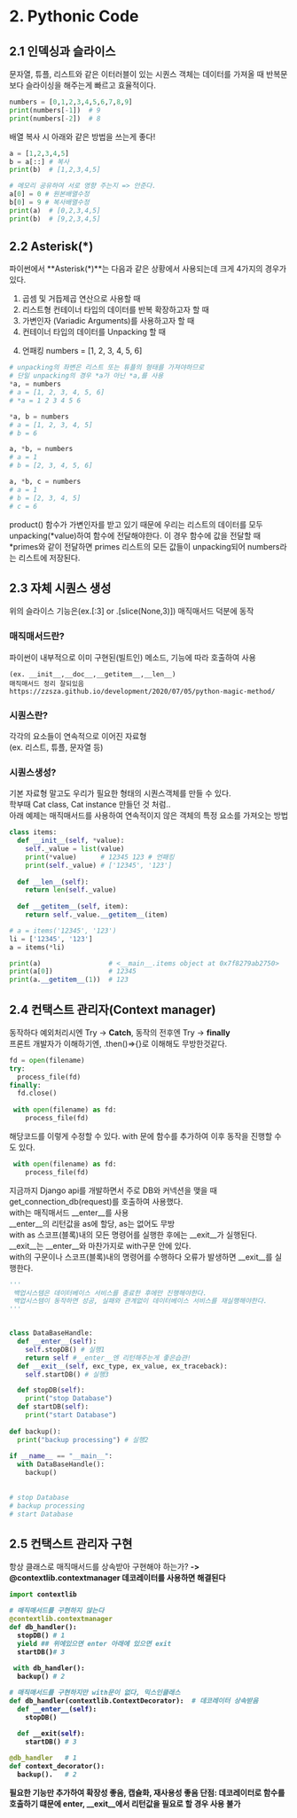 # 2. Pythonic Code

## 2.1 인덱싱과 슬라이스
문자열, 튜플, 리스트와 같은 이터러블이 있는 시퀀스 객체는 데이터를 가져올 때 반복문 보다 슬라이싱을 해주는게 빠르고 효율적이다.

```python
numbers = [0,1,2,3,4,5,6,7,8,9]
print(numbers[-1])  # 9
print(numbers[-2])  # 8
```
배열 복사 시 아래와 같은 방법을 쓰는게 좋다!
```python
a = [1,2,3,4,5]
b = a[::] # 복사
print(b)  # [1,2,3,4,5]

# 메모리 공유하여 서로 영향 주는지 => 안준다.
a[0] = 0 # 원본배열수정
b[0] = 9 # 복사배열수정
print(a)  # [0,2,3,4,5]
print(b)  # [9,2,3,4,5]
```

## 2.2 **Asterisk(*)**
파이썬에서 **Asterisk(*)**는 다음과 같은 상황에서 사용되는데 크게 4가지의 경우가 있다.

1) 곱셈 및 거듭제곱 연산으로 사용할 때
2) 리스트형 컨테이너 타입의 데이터를 반복 확장하고자 할 때
3) 가변인자 (Variadic Arguments)를 사용하고자 할 때
4) 컨테이너 타입의 데이터를 Unpacking 할 때

4. 언패킹
numbers = [1, 2, 3, 4, 5, 6]
```python
# unpacking의 좌변은 리스트 또는 튜플의 형태를 가져야하므로
# 단일 unpacking의 경우 *a가 아닌 *a,를 사용
*a, = numbers
# a = [1, 2, 3, 4, 5, 6]
# *a = 1 2 3 4 5 6

*a, b = numbers
# a = [1, 2, 3, 4, 5]
# b = 6

a, *b, = numbers
# a = 1
# b = [2, 3, 4, 5, 6]

a, *b, c = numbers
# a = 1
# b = [2, 3, 4, 5]
# c = 6
```

product() 함수가 가변인자를 받고 있기 때문에 우리는 리스트의 데이터를 모두 unpacking(*value)하여 함수에 전달해야한다.
이 경우 함수에 값을 전달할 때 *primes와 같이 전달하면 primes 리스트의 모든 값들이 unpacking되어 numbers라는 리스트에 저장된다.

## 2.3 자체 시퀀스 생성
위의 슬라이스 기능은(ex.[:3] or .[slice(None,3)]) 매직매서드 덕분에 동작
### 매직매서드란? 
파이썬이 내부적으로 이미 구현된(빌트인) 메소드, 기능에 따라 호출하여 사용 <br/>
~~~
(ex. __init__,__doc__,__getitem__,__len__)
매직매서드 정리 잘되있음
https://zzsza.github.io/development/2020/07/05/python-magic-method/
~~~
### 시퀀스란? 
각각의 요소들이 연속적으로 이어진 자료형<br/>
(ex. 리스트, 튜플, 문자열 등)
### 시퀀스생성?
기본 자료형 말고도 우리가 필요한 형태의 시퀀스객체를 만들 수 있다.<br/>
학부때 Cat class, Cat instance 만들던 것 처럼..<br/>
아래 예제는 매직매서드를 사용하여 연속적이지 않은 객체의 특정 요소를 가져오는 방법
```python
class items:
  def __init__(self, *value): 
    self._value = list(value)
    print(*value)      # 12345 123 # 언패킹
    print(self._value) # ['12345', '123']
    
  def __len__(self):
    return len(self._value)
    
  def __getitem__(self, item):
    return self._value.__getitem__(item)

# a = items('12345', '123')
li = ['12345', '123']
a = items(*li)

print(a)                 # <__main__.items object at 0x7f8279ab2750>
print(a[0])              # 12345
print(a.__getitem__(1))  # 123
```

## 2.4 컨택스트 관리자(Context manager)
동작하다 예외처리시엔 Try -> <b>Catch</b>, 동작의 전후엔 Try -> <b>finally</b>
<br/>
프론트 개발자가 이해하기엔, .then()=>{}로 이해해도 무방한것같다.
~~~python
fd = open(filename)
try:
  process_file(fd)
finally:
  fd.close()
  
 with open(filename) as fd:
    process_file(fd)
~~~
해당코드를 이렇게 수정할 수 있다. with 문에 함수를 추가하여 이후 동작을 진행할 수도 있다.
~~~python  
 with open(filename) as fd:
    process_file(fd)
~~~
지금까지 Django api를 개발하면서 주로 DB와 커넥션을 맺을 때 get_connection_db(request)를 호출하여 사용했다.<br/>
with는 매직매서드 __enter__를 사용<br/>
__enter__의 리턴값을 as에 할당, as는 없어도 무방<br/>
with as 스코프(블록)내의 모든 명령어를 실행한 후에는 __exit__가 실행된다.<br/>
__exit__는 __enter__와 마찬가지로 with구문 안에 있다.<br/>
with의 구문이나 스코프(블록)내의 명령어를 수행하다 오류가 발생하면 __exit__를 실행한다.
~~~python
'''
 백업시스템은 데이터베이스 서비스를 종료한 후에만 진행해야한다.
 백업시스템이 동작하면 성공, 실패와 관계없이 데이터베이스 서비스를 재실행해야한다.
'''


class DataBaseHandle:
  def __enter__(self):
    self.stopDB() # 실행1
    return self #__enter__엔 리턴해주는게 좋은습관!
  def __exit__(self, exc_type, ex_value, ex_traceback):
    self.startDB() # 실행3

  def stopDB(self):
    print("stop Database")
  def startDB(self):
    print("start Database")
    
def backup():
  print("backup processing") # 실행2
  
if __name__ == "__main__":
  with DataBaseHandle():
    backup()
    
    
# stop Database
# backup processing
# start Database
~~~
## 2.5 컨택스트 관리자 구현
항상 클래스로 매직매서드를 상속받아 구현해야 하는가? <b/>
-> @contextlib.contextmanager 데코레이터를 사용하면 해결된다
~~~python
import contextlib

# 매직매서드를 구현하지 않는다
@contextlib.contextmanager
def db_handler():
  stopDB() # 1
  yield ## 위에있으면 enter 아래에 있으면 exit
  startDB()# 3
 
 with db_handler():
  backup() # 2
~~~
~~~python
# 매직매서드를 구현하지만 with문이 없다, 믹스인클래스
def db_handler(contextlib.ContextDecorator):  # 데코레이터 상속받음
  def __enter__(self):
    stopDB()
   
  def __exit(self):
    startDB() # 3

@db_handler   # 1
def context_decorator():
  backup().   # 2
~~~
필요한 기능만 추가하여 확장성 좋음, 캡슐화, 재사용성 좋음
단점: 데코레이터로 함수를 호출하기 떄문에 __enter__, __exit__에서 리턴값을 필요로 할 경우 사용 불가

